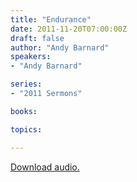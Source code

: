 ```yaml
---
title: "Endurance"
date: 2011-11-20T07:00:00Z
draft: false
author: "Andy Barnard"
speakers:
- "Andy Barnard"

series:
- "2011 Sermons"

books:

topics:

---
```

[Download audio.](https://s3.amazonaws.com/highway/sermons/2011_11/20_Endurance.mp3)